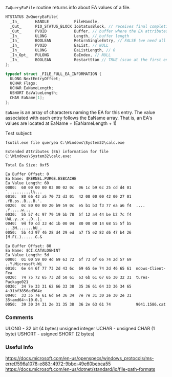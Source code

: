 `ZwQueryEaFile` routine returns info about EA values of a file.

```c++
NTSTATUS ZwQueryEaFile{
  _In_       HANDLE           FileHandle,
  _Out_      PIO_STATUS_BLOCK IoStatusBlock, // receives final completion status and other info about the requested operation
  _Out_      PVOID            Buffer, // buffer where the EA attributes are to be returned
  _In_       ULONG            Length, // buffer length
  _In_       BOOLEAN          ReturnSingleEntry, // FALSE (we need all found entries)
  _In_       PVOID            EaList, // NULL
  _In_       ULONG            EaListLength, // 0 
  _In_Opt_   PULONG           EaIndex, // NULL
  _In_       BOOLEAN          RestartStan // TRUE (scan at the first entry) FALSE (resume from the previos ZwQueryEaFile call)
};
```

```c++
typedef struct _FILE_FULL_EA_INFORMATION {
  ULONG NextEntryOffset;
  UCHAR Flags;
  UCHAR EaNameLength;
  USHORT EaValueLength;
  CHAR EaName[1];
};
```

`EaName` is an array of characters naming the EA for this entry.
The value associated with each entry follows the EaName array. That is, an EA's values are located at EaName + (EaNameLength + 1)

Test subject:
```
fsutil.exe file queryea C:\Windows\System32\calc.exe

Extended Attributes (EA) information for file C:\Windows\System32\calc.exe:

Total Ea Size: 0xf5

Ea Buffer Offset: 0
Ea Name: $KERNEL.PURGE.ESBCACHE
Ea Value Length: 60
0000:  60 00 00 00 03 00 02 0c  06 1c b9 6c 25 cd d4 01  `..........l%...
0010:  80 66 42 a5 70 73 d3 01  42 00 00 00 42 00 27 01  .fB.ps..B...B.'.
0020:  0c 80 00 00 20 b9 59 0c  e5 b1 b3 f3 77 ea a6 f4  .... .Y.....w...
0030:  55 57 4c 97 79 19 bb 78  5f 12 a4 44 be b2 7c f4  UWL.y..x_..D..|.
0040:  94 f0 cd 33 4d 1b 00 04  80 00 00 14 68 55 5f b5  ...3M.......hU_.
0050:  5b 4d 97 46 28 d4 29 ed  a7 f5 e2 82 d6 47 b4 26  [M.F(.)......G.&

Ea Buffer Offset: 80
Ea Name: $CI.CATALOGHINT
Ea Value Length: 5d
0000:  01 00 59 00 4d 69 63 72  6f 73 6f 66 74 2d 57 69  ..Y.Microsoft-Wi
0010:  6e 64 6f 77 73 2d 43 6c  69 65 6e 74 2d 46 65 61  ndows-Client-Fea
0020:  74 75 72 65 73 2d 50 61  63 6b 61 67 65 30 32 31  tures-Package021
0030:  34 7e 33 31 62 66 33 38  35 36 61 64 33 36 34 65  4~31bf3856ad364e
0040:  33 35 7e 61 6d 64 36 34  7e 7e 31 30 2e 30 2e 31  35~amd64~~10.0.1
0050:  39 30 34 31 2e 31 35 38  36 2e 63 61 74           9041.1586.cat
```


### Comments
ULONG - 32 bit (4 bytes) unsigned integer
UCHAR - unsigned CHAR (1 byte)
USHORT - usigned SHORT (2 bytes)




### Useful Info
https://docs.microsoft.com/en-us/openspecs/windows_protocols/ms-erref/596a1078-e883-4972-9bbc-49e60bebca55
https://docs.microsoft.com/en-us/dotnet/standard/io/file-path-formats
